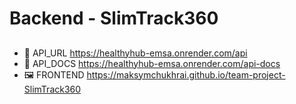 # Backend - SlimTrack360

##

- 🔗 API_URL https://healthyhub-emsa.onrender.com/api
- 📃 API_DOCS https://healthyhub-emsa.onrender.com/api-docs
- 🖼️ FRONTEND https://maksymchukhrai.github.io/team-project-SlimTrack360
